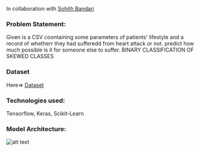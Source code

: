 In collaboration with [Sohith Bandari](https://github.com/Billa-Man)

### Problem Statement:
Given is a CSV coontaining some parameters of patients' lifestyle and a record of whetherr they had sufferedd from heart attack or not. predict how much possible is it for someone else to suffer.
BINARY CLASSIFICATION OF SKEWED CLASSES

### Dataset
Here=> [Dataset](https://www.kaggle.com/alexteboul/heart-disease-health-indicators-dataset)

### Technologies used:
Tensorflow, Keras, Scikit-Learn

### Model Architecture:
![alt text](https://www.google.com/imgres?imgurl=https%3A%2F%2Fimages.squarespace-cdn.com%2Fcontent%2Fv1%2F5ccb715016b640627a1c2782%2F1586907440135-6INS2V3VS31ICY3TNUIW%2Fai-artificial-neural-network-alex-castrounis.png&imgrefurl=https%3A%2F%2Fwww.innoarchitech.com%2Fblog%2Fartificial-intelligence-deep-learning-neural-networks-explained&tbnid=c5tjp_6h24s0FM&vet=12ahUKEwie1reLlKn2AhWPZWwGHfcHC5sQMygSegUIARDiAQ..i&docid=aPdZNu7aIkf8XM&w=721&h=589&q=ANN%20machine%20learning&ved=2ahUKEwie1reLlKn2AhWPZWwGHfcHC5sQMygSegUIARDiAQ)


